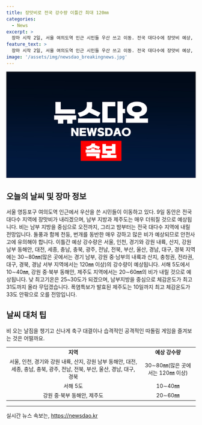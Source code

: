 ```yaml
---
title: 장맛비로 전국 강수량 이틀간 최대 120㎜
categories:
  - News
excerpt: >
  장마 시작 2일, 서울 여의도역 인근 시민들 우산 쓰고 이동. 전국 대다수에 장맛비 예상, 남부·제주는 매우 덥고 강우. 돌풍·천둥·번개 동반 강한 비로 안전 사고 유의. 지역별 강수량 예보, 서해5도 10∼40㎜, 남부 체감온도 31도까지 올라 무덥다. 폭염특보에 제주도 체감온도 33도 전망.
feature_text: >
  장마 시작 2일, 서울 여의도역 인근 시민들 우산 쓰고 이동. 전국 대다수에 장맛비 예상, 남부·제주는 매우 덥고 강우. 돌풍·천둥·번개 동반 강한 비로 안전 사고 유의. 지역별 강수량 예보, 서해5도 10∼40㎜, 남부 체감온도 31도까지 올라 무덥다. 폭염특보에 제주도 체감온도 33도 전망.
image: '/assets/img/newsdao_breakingnews.jpg'
---
```


<p><img src="/assets/img/newsdao_breakingnews.jpg" alt="implanttips 속보" /></p>

<h2 data-ke-size="size26">오늘의 날씨 및 장마 정보</h2>

<p data-ke-size="size16">서울 영등포구 여의도역 인근에서 우산을 쓴 시민들이 이동하고 있다. 9일 동안은 전국 대다수 지역에 장맛비가 내리겠으며, 남부 지방과 제주도는 매우 더워질 것으로 예상됩니다. 비는 남부 지방을 중심으로 오전까지, 그리고 밤부터는 전국 대다수 지역에 내릴 전망입니다. 돌풍과 함께 천둥, 번개를 동반한 매우 강하고 많은 비가 예상되므로 안전사고에 유의해야 합니다. 이틀간 예상 강수량은 서울, 인천, 경기와 강원 내륙, 산지, 강원 남부 동해안, 대전, 세종, 충남, 충북, 광주, 전남, 전북, 부산, 울산, 경남, 대구, 경북 지역에는 30∼80㎜(많은 곳에서는 경기 남부, 강원 중·남부의 내륙과 산지, 충청권, 전라권, 대구, 경북, 경남 서부 지역에서는 120㎜ 이상)의 강수량이 예상됩니다. 서해 5도에서 10∼40㎜, 강원 중·북부 동해안, 제주도 지역에서는 20∼60㎜의 비가 내릴 것으로 예상됩니다. 낮 최고기온은 25~30도가 되겠으며, 남부지방을 중심으로 체감온도가 최고 31도까지 올라 무덥겠습니다. 폭염특보가 발효된 제주도는 10일까지 최고 체감온도가 33도 안팎으로 오를 전망입니다.</p>

<h2 data-ke-size="size26">날씨 대처 팁</h2>

<p data-ke-size="size16">비 오는 날짐을 챙기고 신나게 축구 대결이나 습격적인 공격적인 따돌림 게임을 즐겨보는 것은 어떨까요.</p>

<table>
  <tr>
    <td style="text-align: center; height: 17px;"><b>지역</b></td>
    <td style="text-align: center; height: 17px;"><b>예상 강수량</b></td>
  </tr>
  <tr>
    <td style="text-align: center; height: 17px;">서울, 인천, 경기와 강원 내륙, 산지, 강원 남부 동해안, 대전, 세종, 충남, 충북, 광주, 전남, 전북, 부산, 울산, 경남, 대구, 경북</td>
    <td style="text-align: center; height: 17px;">30∼80㎜(많은 곳에서는 120㎜ 이상)</td>
  </tr>
  <tr>
    <td style="text-align: center; height: 17px;">서해 5도</td>
    <td style="text-align: center; height: 17px;">10∼40㎜</td>
  </tr>
  <tr>
    <td style="text-align: center; height: 17px;">강원 중·북부 동해안, 제주도</td>
    <td style="text-align: center; height: 17px;">20∼60㎜</td>
  </tr>
</table>

<hr>

<p data-ke-size="size16"></p>
실시간 뉴스 속보는, <a href="https://newsdao.kr" rel="dofollow">https://newsdao.kr</a>


